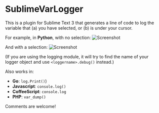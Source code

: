 SublimeVarLogger
=========

This is a plugin for Sublime Text 3 that generates a line of code to log the variable that (a) you have selected, or (b) is under your cursor.

For example, in **Python**, with no selection:
![Screenshot](https://raw.github.com/harveyr/SublimeVarLogger/master/screenshot1.png)

And with a selection:
![Screenshot](https://raw.github.com/harveyr/SublimeVarLogger/master/screenshot2.png)

(If you are using the logging module, it will try to find the name of your logger object and use `<loggername>.debug()` instead.)


Also works in: 
- **Go**: `log.Print()`)
- **Javascript**: `console.log()`
- **CoffeeScript**: `console.log`
- **PHP**: `var_dump()`

Comments are welcome!
